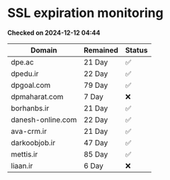 # SSL expiration monitoring

**Checked on 2024-12-12 04:44**

| Domain | Remained | Status       |
|--------|----------|--------------|
| dpe.ac     | 21 Day   | ✅ |
| dpedu.ir     | 22 Day   | ✅ |
| dpgoal.com     | 79 Day   | ✅ |
| dpmaharat.com     | 7 Day   | ❌ |
| borhanbs.ir     | 21 Day   | ✅ |
| danesh-online.com     | 22 Day   | ✅ |
| ava-crm.ir     | 21 Day   | ✅ |
| darkoobjob.ir     | 47 Day   | ✅ |
| mettis.ir     | 85 Day   | ✅ |
| liaan.ir     | 6 Day   | ❌ |

